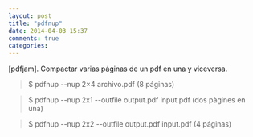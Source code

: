 ```yaml
---
layout: post
title: "pdfnup"
date: 2014-04-03 15:37
comments: true
categories: 
---
```

[pdfjam]. Compactar varias páginas de un pdf en una y viceversa.

>$ pdfnup --nup 2×4 archivo.pdf (8 páginas)

>$ pdfnup --nup 2x1 --outfile output.pdf input.pdf (dos pàgines en una)

>$ pdfnup --nup 2x2 --outfile output.pdf input.pdf  (4 páginas)

